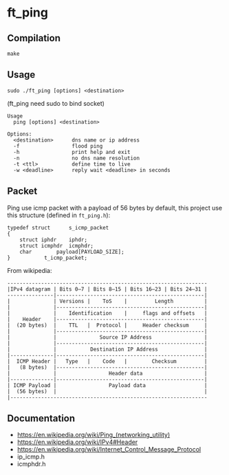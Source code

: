 # ft_ping

## Compilation

```
make
```

## Usage

```
sudo ./ft_ping [options] <destination>
```
(ft_ping need sudo to bind socket)

```
Usage
  ping [options] <destination>

Options:
  <destination>      dns name or ip address
  -f                 flood ping
  -h                 print help and exit
  -n                 no dns name resolution
  -t <ttl>           define time to live
  -w <deadline>      reply wait <deadline> in seconds
```

## Packet

Ping use icmp packet with a payload of 56 bytes by default, this project use this structure (defined in `ft_ping.h`):
```
typedef struct		s_icmp_packet
{
	struct iphdr	iphdr;
	struct icmphdr	icmphdr;
	char		payload[PAYLOAD_SIZE];
}			t_icmp_packet;
```
From wikipedia:
```
-----------------------------------------------------------------
|IPv4 datagram | Bits 0–7 | Bits 8–15 | Bits 16–23 | Bits 24–31 |
---------------|------------------------------------------------|
|              | Versions |    ToS    |         Length          |
|              |------------------------------------------------|
|              |    Identification    |     flags and offsets   |
|    Header    |------------------------------------------------|
|  (20 bytes)  |    TTL   |  Protocol |     Header checksum     |
|              |------------------------------------------------|
|              |              Source IP Address                 |
|              |------------------------------------------------|
|              |           Destination IP Address               |
|--------------|------------------------------------------------|
|  ICMP Header |   Type   |    Code   |        Checksum         |
|   (8 bytes)  |------------------------------------------------|
|              |                 Header data                    |
|--------------|------------------------------------------------|
| ICMP Payload |                 Payload data                   |
|  (56 bytes)  |                                                |
|----------------------------------------------------------------
```

## Documentation

+ <https://en.wikipedia.org/wiki/Ping_(networking_utility)>
+ <https://en.wikipedia.org/wiki/IPv4#Header>
+ <https://en.wikipedia.org/wiki/Internet_Control_Message_Protocol>
+ ip_icmp.h
+ icmphdr.h
